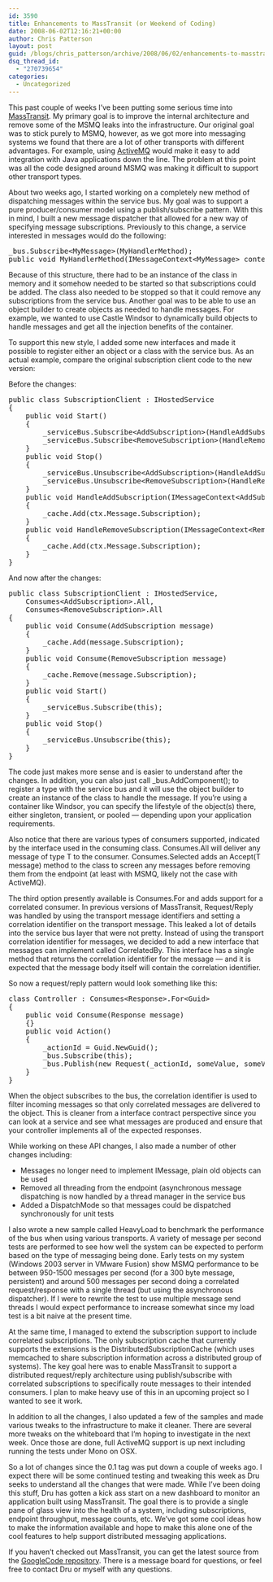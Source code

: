 ```yaml
---
id: 3590
title: Enhancements to MassTransit (or Weekend of Coding)
date: 2008-06-02T12:16:21+00:00
author: Chris Patterson
layout: post
guid: /blogs/chris_patterson/archive/2008/06/02/enhancements-to-masstransit-or-weekend-of-coding.aspx
dsq_thread_id:
  - "270739654"
categories:
  - Uncategorized
---
```

This past couple of weeks I&#8217;ve been putting some serious time into [MassTransit](http://masstransit.googlecode.com/). My primary goal is to improve the internal architecture and remove some of the MSMQ leaks into the infrastructure. Our original goal was to stick purely to MSMQ, however, as we got more into messaging systems we found that there are a lot of other transports with different advantages. For example, using [ActiveMQ](http://activemq.apache.org/) would make it easy to add integration with Java applications down the line. The problem at this point was all the code designed around MSMQ was making it difficult to support other transport types. 

About two weeks ago, I started working on a completely new method of dispatching messages within the service bus. My goal was to support a pure producer/consumer model using a publish/subscribe pattern. With this in mind, I built a new message dispatcher that allowed for a new way of specifying message subscriptions. Previously to this change, a service interested in messages would do the following: 

<pre>_bus.Subscribe&lt;MyMessage&gt;(MyHandlerMethod);
public void MyHandlerMethod(IMessageContext&lt;MyMessage&gt; context) {}
</pre>

Because of this structure, there had to be an instance of the class in memory and it somehow needed to be started so that subscriptions could be added. The class also needed to be stopped so that it could remove any subscriptions from the service bus. Another goal was to be able to use an object builder to create objects as needed to handle messages. For example, we wanted to use Castle Windsor to dynamically build objects to handle messages and get all the injection benefits of the container. 

To support this new style, I added some new interfaces and made it possible to register either an object or a class with the service bus. As an actual example, compare the original subscription client code to the new version: 

Before the changes: 

<pre>public class SubscriptionClient : IHostedService
{
	public void Start()
	{
		_serviceBus.Subscribe&lt;AddSubscription&gt;(HandleAddSubscription);
		_serviceBus.Subscribe&lt;RemoveSubscription&gt;(HandleRemoveSubscription);
	}
	public void Stop()
	{
		_serviceBus.Unsubscribe&lt;AddSubscription&gt;(HandleAddSubscription);
		_serviceBus.Unsubscribe&lt;RemoveSubscription&gt;(HandleRemoveSubscription);
	}
	public void HandleAddSubscription(IMessageContext&lt;AddSubscription&gt; ctx)
	{
		_cache.Add(ctx.Message.Subscription);
	}
	public void HandleRemoveSubscription(IMessageContext&lt;RemoveSubscription&gt; ctx)
	{
		_cache.Add(ctx.Message.Subscription);
	}
}
</pre>

And now after the changes: 

<pre>public class SubscriptionClient : IHostedService, 
	Consumes&lt;AddSubscription&gt;.All, 
	Consumes&lt;RemoveSubscription&gt;.All
{
	public void Consume(AddSubscription message)
	{
		_cache.Add(message.Subscription);
	}
	public void Consume(RemoveSubscription message)
	{
		_cache.Remove(message.Subscription);
	}
	public void Start()
	{
		_serviceBus.Subscribe(this);
	}
	public void Stop()
	{
		_serviceBus.Unsubscribe(this);
	}
}
</pre>

The code just makes more sense and is easier to understand after the changes. In addition, you can also just call _bus.AddComponent<T>(); to register a type with the service bus and it will use the object builder to create an instance of the class to handle the message. If you&#8217;re using a container like Windsor, you can specify the lifestyle of the object(s) there, either singleton, transient, or pooled &#8212; depending upon your application requirements. 

Also notice that there are various types of consumers supported, indicated by the interface used in the consuming class. Consumes<T>.All will deliver any message of type T to the consumer. Consumes<T>.Selected adds an Accept(T message) method to the class to screen any messages before removing them from the endpoint (at least with MSMQ, likely not the case with ActiveMQ). 

The third option presently available is Consumes<T>.For<V> and adds support for a correlated consumer. In previous versions of MassTransit, Request/Reply was handled by using the transport message identifiers and setting a correlation identifier on the transport message. This leaked a lot of details into the service bus layer that were not pretty. Instead of using the transport correlation identifier for messages, we decided to add a new interface that messages can implement called CorrelatedBy<V>. This interface has a single method that returns the correlation identifier for the message &#8212; and it is expected that the message body itself will contain the correlation identifier. 

So now a request/reply pattern would look something like this: 

<pre>class Controller : Consumes&lt;Response&gt;.For&lt;Guid&gt;
{
	public void Consume(Response message)
	{}
	public void Action()
	{
		_actionId = Guid.NewGuid();
		_bus.Subscribe(this);
		_bus.Publish(new Request(_actionId, someValue, someValue2);
	}
}
</pre>

When the object subscribes to the bus, the correlation identifier is used to filter incoming messages so that only correlated messages are delivered to the object. This is cleaner from a interface contract perspective since you can look at a service and see what messages are produced and ensure that your controller implements all of the expected responses. 

While working on these API changes, I also made a number of other changes including:

  * Messages no longer need to implement IMessage, plain old objects can be used
  * Removed all threading from the endpoint (asynchronous message dispatching is now handled by a thread manager in the service bus
  * Added a DispatchMode so that messages could be dispatched synchronously for unit tests

I also wrote a new sample called HeavyLoad to benchmark the performance of the bus when using various transports. A variety of message per second tests are performed to see how well the system can be expected to perform based on the type of messaging being done. Early tests on my system (Windows 2003 server in VMware Fusion) show MSMQ performance to be between 950-1500 messages per second (for a 300 byte message, persistent) and around 500 messages per second doing a correlated request/response with a single thread (but using the asynchronous dispatcher). If I were to rewrite the test to use multiple message send threads I would expect performance to increase somewhat since my load test is a bit naive at the present time. 

At the same time, I managed to extend the subscription support to include correlated subscriptions. The only subscription cache that currently supports the extensions is the DistributedSubscriptionCache (which uses memcached to share subscription information across a distributed group of systems). The key goal here was to enable MassTransit to support a distributed request/reply architecture using publish/subscribe with correlated subscriptions to specifically route messages to their intended consumers. I plan to make heavy use of this in an upcoming project so I wanted to see it work. 

In addition to all the changes, I also updated a few of the samples and made various tweaks to the infrastructure to make it cleaner. There are several more tweaks on the whiteboard that I&#8217;m hoping to investigate in the next week. Once those are done, full ActiveMQ support is up next including running the tests under Mono on OSX. 

So a lot of changes since the 0.1 tag was put down a couple of weeks ago. I expect there will be some continued testing and tweaking this week as Dru seeks to understand all the changes that were made. While I&#8217;ve been doing this stuff, Dru has gotten a kick ass start on a new dashboard to monitor an application built using MassTransit. The goal there is to provide a single pane of glass view into the health of a system, including subscriptions, endpoint throughput, message counts, etc. We&#8217;ve got some cool ideas how to make the information available and hope to make this alone one of the cool features to help support distributed messaging applications. 

If you haven&#8217;t checked out MassTransit, you can get the latest source from the [GoogleCode repository](http://masstransit.googlecode.com/). There is a message board for questions, or feel free to contact Dru or myself with any questions.